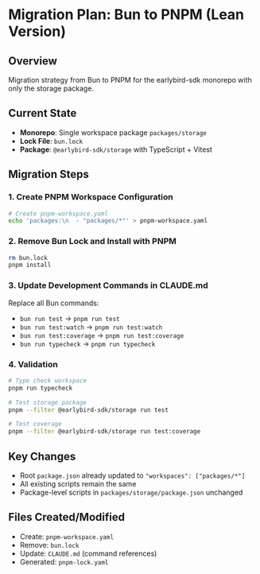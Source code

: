 # Migration Plan: Bun to PNPM (Lean Version)

## Overview
Migration strategy from Bun to PNPM for the earlybird-sdk monorepo with only the storage package.

## Current State
- **Monorepo**: Single workspace package `packages/storage`
- **Lock File**: `bun.lock` 
- **Package**: `@earlybird-sdk/storage` with TypeScript + Vitest

## Migration Steps

### 1. Create PNPM Workspace Configuration
```bash
# Create pnpm-workspace.yaml
echo 'packages:\n  - "packages/*"' > pnpm-workspace.yaml
```

### 2. Remove Bun Lock and Install with PNPM
```bash
rm bun.lock
pnpm install
```

### 3. Update Development Commands in CLAUDE.md

Replace all Bun commands:
- `bun run test` → `pnpm run test`
- `bun run test:watch` → `pnpm run test:watch` 
- `bun run test:coverage` → `pnpm run test:coverage`
- `bun run typecheck` → `pnpm run typecheck`

### 4. Validation
```bash
# Type check workspace
pnpm run typecheck

# Test storage package
pnpm --filter @earlybird-sdk/storage run test

# Test coverage
pnpm --filter @earlybird-sdk/storage run test:coverage
```

## Key Changes
- Root `package.json` already updated to `"workspaces": ["packages/*"]`
- All existing scripts remain the same
- Package-level scripts in `packages/storage/package.json` unchanged

## Files Created/Modified
- Create: `pnpm-workspace.yaml`
- Remove: `bun.lock`
- Update: `CLAUDE.md` (command references)
- Generated: `pnpm-lock.yaml`